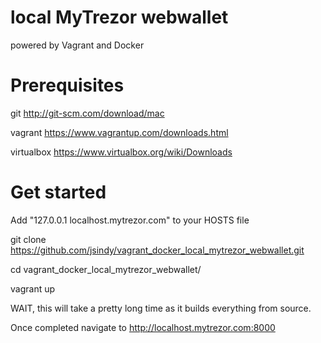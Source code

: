 local MyTrezor webwallet
========================
powered by Vagrant and Docker

Prerequisites
=============

git http://git-scm.com/download/mac

vagrant https://www.vagrantup.com/downloads.html

virtualbox https://www.virtualbox.org/wiki/Downloads


Get started
=================

Add "127.0.0.1 localhost.mytrezor.com" to your HOSTS file

git clone https://github.com/jsindy/vagrant_docker_local_mytrezor_webwallet.git

cd vagrant_docker_local_mytrezor_webwallet/

vagrant up

WAIT, this will take a pretty long time as it builds everything from source.

Once completed navigate to http://localhost.mytrezor.com:8000
